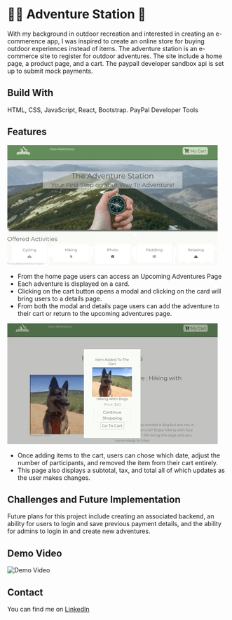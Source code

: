 # 🧗‍♂️ Adventure Station 🛒 

With my background in outdoor recreation and interested in creating an e-commerence app, I was inspired to create an online store for buying outdoor experiences instead of items. The adventure station is an e-commerce site to register for outdoor adventures. The site include a home page, a product page, and a cart. The paypall developer sandbox api is set up to submit mock payments. 

## Build With
HTML, CSS, JavaScript, React, Bootstrap.
PayPal Developer Tools

## Features 
![Modal and Add to Cart](/src/images/AdventureStationGif1.gif)
* From the home page users can access an Upcoming Adventures Page
* Each adventure is displayed on a card. 
* Clicking on the cart button opens a modal and clicking on the card will bring users to a details page. 
* From both the modal and details page users can add the adventure to their cart or return to the upcoming adventures page. 

![Cart Functionality](/src/images/AdventureStationGif2.gif)
* Once adding items to the cart, users can chose which date, adjust the number of participants, and removed the item from their cart entirely. 
* This page also displays a subtotal, tax, and total all of which updates as the user makes changes. 

## Challenges and Future Implementation 
Future plans for this project include creating an associated backend, an ability for users to login and save previous payment details, and the ability for admins to login in and create new adventures. 

## Demo Video
![Demo Video](https://www.youtube.com/watch?v=U0Kp3RpuNNM)

## Contact
You can find me on [LinkedIn](https://www.linkedin.com/in/jennifer-a-grenier/)
